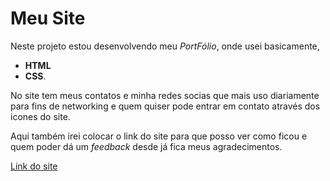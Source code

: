 # Meu Site

Neste projeto estou desenvolvendo meu *PortFólio*, onde usei basicamente, 

- **HTML**
- **CSS**.

No site tem meus contatos e minha redes socias que mais uso diariamente para fins de networking e quem quiser pode entrar em contato através dos icones do site. 

Aqui também irei colocar o link do site para que posso ver como ficou e quem poder dá um *feedback* desde já fica meus agradecimentos.

[Link do site]()
